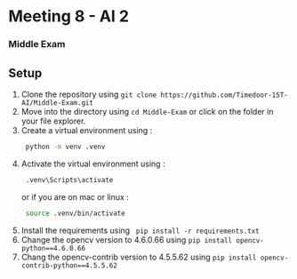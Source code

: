 # Meeting 8 - AI 2
### Middle Exam

## Setup
1. Clone the repository using `git clone https://github.com/Timedoor-15T-AI/Middle-Exam.git`
2. Move into the directory using `cd Middle-Exam` or click on the folder in your file explorer.
3. Create a virtual environment using :
   ```bash
    python -m venv .venv
   ```
4. Activate the virtual environment using :
   ```bash
    .venv\Scripts\activate
   ```
   or if you are on mac or linux :
   ```bash
    source .venv/bin/activate
   ```
5. Install the requirements using ` pip install -r requirements.txt`
6. Change the opencv version to 4.6.0.66 using `pip install opencv-python==4.6.0.66`
7. Chang the opencv-contrib version to 4.5.5.62 using `pip install opencv-contrib-python==4.5.5.62`